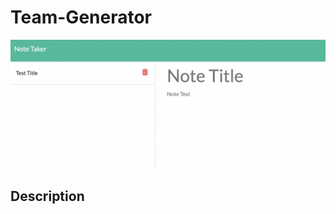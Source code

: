 # Team-Generator


![img](assets/Screen%20Shot%202022-09-28%20at%204.21.53%20PM.png
)

## Description

